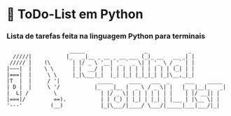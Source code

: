 #  📘 ToDo-List em Python

<h3> Lista de tarefas feita na linguagem Python para terminais</h3>

                        _____                   _             _
      /////|           |_   _|__ _ __ _ __ ___ (_)_ __   __ _| |  
     ///// |    (\       | |/ _ \ '__| '_ ` _ \| | '_ \ / _` | |
    |~~~|  |    \ \      | |  __/ |  | | | | | | | | | | (_| | |
    |===|  |     \ \     |_|\___|_|  |_| |_| |_|_|_| |_|\__,_|_|
    |T  |  |     / '|            _____     ____   ___  _     ___    _____
    | D |  |     \ '/           |_   _|__ |  _ \ / _ \| |   |_ _|__|_   _|
    |  L| /        \              | |/ _ \| | | | | | | |    | |/ __|| |  
    |===|/         ==).           | | (_) | |_| | |_| | |___ | |\__ \| | 
    '---'         (__)            |_|\___/|____/ \___/|_____|___|___/|_|  


